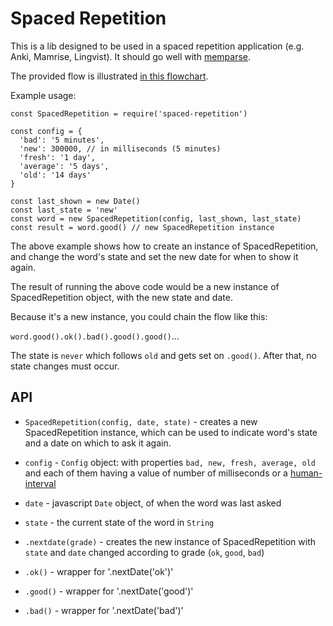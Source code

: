 # Spaced Repetition

This is a lib designed to be used in a spaced repetition application (e.g. Anki, Mamrise, Lingvist). It should go well with [memparse](https://github.com/vincaslt/memparse).

The provided flow is illustrated  [in this flowchart](http://pichoster.net/images/2016/11/05/2016-11-05_19-00-01.png).

Example usage:
```
const SpacedRepetition = require('spaced-repetition')

const config = {
  'bad': '5 minutes',
  'new': 300000, // in milliseconds (5 minutes)
  'fresh': '1 day',
  'average': '5 days',
  'old': '14 days'
}

const last_shown = new Date()
const last_state = 'new'
const word = new SpacedRepetition(config, last_shown, last_state)
const result = word.good() // new SpacedRepetition instance
```

The above example shows how to create an instance of SpacedRepetition, and change the word's state and set the new date for when to show it again.

The result of running the above code would be a new instance of SpacedRepetition object, with the new state and date.

Because it's a new instance, you could chain the flow like this:

`word.good().ok().bad().good().good()`...

The state is `never` which follows `old` and gets set on `.good()`. After that, no state changes must occur.

## API

- `SpacedRepetition(config, date, state)` - creates a new SpacedRepetition instance, which can be used to indicate word's state and a date on which to ask it again.
 - `config` - `Config` object: with properties `bad, new, fresh, average, old` and each of them having a value of number of milliseconds or a [human-interval](https://github.com/rschmukler/human-interval)
 - `date` - javascript `Date` object, of when the word was last asked
 - `state` - the current state of the word in `String`

- `.nextdate(grade)` - creates the new instance of SpacedRepetition with `state` and `date` changed according to grade (`ok`, `good`, `bad`)
- `.ok()` - wrapper for '.nextDate('ok')'
- `.good()` - wrapper for '.nextDate('good')'
- `.bad()` - wrapper for '.nextDate('bad')'
